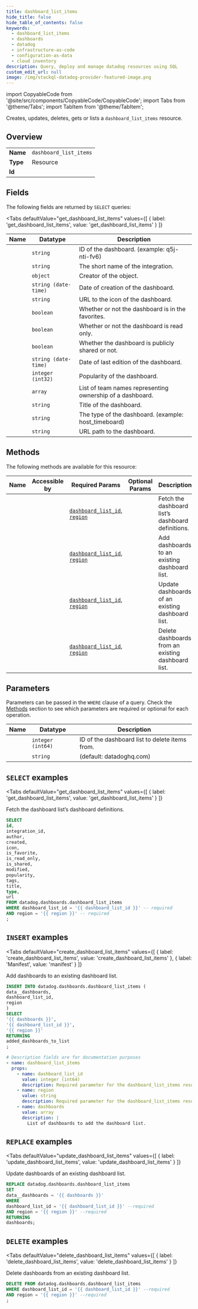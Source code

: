```yaml
--- 
title: dashboard_list_items
hide_title: false
hide_table_of_contents: false
keywords:
  - dashboard_list_items
  - dashboards
  - datadog
  - infrastructure-as-code
  - configuration-as-data
  - cloud inventory
description: Query, deploy and manage datadog resources using SQL
custom_edit_url: null
image: /img/stackql-datadog-provider-featured-image.png
---
```


import CopyableCode from '@site/src/components/CopyableCode/CopyableCode';
import Tabs from '@theme/Tabs';
import TabItem from '@theme/TabItem';

Creates, updates, deletes, gets or lists a <code>dashboard_list_items</code> resource.

## Overview
<table><tbody>
<tr><td><b>Name</b></td><td><code>dashboard_list_items</code></td></tr>
<tr><td><b>Type</b></td><td>Resource</td></tr>
<tr><td><b>Id</b></td><td><CopyableCode code="datadog.dashboards.dashboard_list_items" /></td></tr>
</tbody></table>

## Fields

The following fields are returned by `SELECT` queries:

<Tabs
    defaultValue="get_dashboard_list_items"
    values={[
        { label: 'get_dashboard_list_items', value: 'get_dashboard_list_items' }
    ]}
>
<TabItem value="get_dashboard_list_items">

<table>
<thead>
    <tr>
    <th>Name</th>
    <th>Datatype</th>
    <th>Description</th>
    </tr>
</thead>
<tbody>
<tr>
    <td><CopyableCode code="id" /></td>
    <td><code>string</code></td>
    <td>ID of the dashboard. (example: q5j-nti-fv6)</td>
</tr>
<tr>
    <td><CopyableCode code="integration_id" /></td>
    <td><code>string</code></td>
    <td>The short name of the integration.</td>
</tr>
<tr>
    <td><CopyableCode code="author" /></td>
    <td><code>object</code></td>
    <td>Creator of the object.</td>
</tr>
<tr>
    <td><CopyableCode code="created" /></td>
    <td><code>string (date-time)</code></td>
    <td>Date of creation of the dashboard.</td>
</tr>
<tr>
    <td><CopyableCode code="icon" /></td>
    <td><code>string</code></td>
    <td>URL to the icon of the dashboard.</td>
</tr>
<tr>
    <td><CopyableCode code="is_favorite" /></td>
    <td><code>boolean</code></td>
    <td>Whether or not the dashboard is in the favorites.</td>
</tr>
<tr>
    <td><CopyableCode code="is_read_only" /></td>
    <td><code>boolean</code></td>
    <td>Whether or not the dashboard is read only.</td>
</tr>
<tr>
    <td><CopyableCode code="is_shared" /></td>
    <td><code>boolean</code></td>
    <td>Whether the dashboard is publicly shared or not.</td>
</tr>
<tr>
    <td><CopyableCode code="modified" /></td>
    <td><code>string (date-time)</code></td>
    <td>Date of last edition of the dashboard.</td>
</tr>
<tr>
    <td><CopyableCode code="popularity" /></td>
    <td><code>integer (int32)</code></td>
    <td>Popularity of the dashboard.</td>
</tr>
<tr>
    <td><CopyableCode code="tags" /></td>
    <td><code>array</code></td>
    <td>List of team names representing ownership of a dashboard.</td>
</tr>
<tr>
    <td><CopyableCode code="title" /></td>
    <td><code>string</code></td>
    <td>Title of the dashboard.</td>
</tr>
<tr>
    <td><CopyableCode code="type" /></td>
    <td><code>string</code></td>
    <td>The type of the dashboard. (example: host_timeboard)</td>
</tr>
<tr>
    <td><CopyableCode code="url" /></td>
    <td><code>string</code></td>
    <td>URL path to the dashboard.</td>
</tr>
</tbody>
</table>
</TabItem>
</Tabs>

## Methods

The following methods are available for this resource:

<table>
<thead>
    <tr>
    <th>Name</th>
    <th>Accessible by</th>
    <th>Required Params</th>
    <th>Optional Params</th>
    <th>Description</th>
    </tr>
</thead>
<tbody>
<tr>
    <td><a href="#get_dashboard_list_items"><CopyableCode code="get_dashboard_list_items" /></a></td>
    <td><CopyableCode code="select" /></td>
    <td><a href="#parameter-dashboard_list_id"><code>dashboard_list_id</code></a>, <a href="#parameter-region"><code>region</code></a></td>
    <td></td>
    <td>Fetch the dashboard list’s dashboard definitions.</td>
</tr>
<tr>
    <td><a href="#create_dashboard_list_items"><CopyableCode code="create_dashboard_list_items" /></a></td>
    <td><CopyableCode code="insert" /></td>
    <td><a href="#parameter-dashboard_list_id"><code>dashboard_list_id</code></a>, <a href="#parameter-region"><code>region</code></a></td>
    <td></td>
    <td>Add dashboards to an existing dashboard list.</td>
</tr>
<tr>
    <td><a href="#update_dashboard_list_items"><CopyableCode code="update_dashboard_list_items" /></a></td>
    <td><CopyableCode code="replace" /></td>
    <td><a href="#parameter-dashboard_list_id"><code>dashboard_list_id</code></a>, <a href="#parameter-region"><code>region</code></a></td>
    <td></td>
    <td>Update dashboards of an existing dashboard list.</td>
</tr>
<tr>
    <td><a href="#delete_dashboard_list_items"><CopyableCode code="delete_dashboard_list_items" /></a></td>
    <td><CopyableCode code="delete" /></td>
    <td><a href="#parameter-dashboard_list_id"><code>dashboard_list_id</code></a>, <a href="#parameter-region"><code>region</code></a></td>
    <td></td>
    <td>Delete dashboards from an existing dashboard list.</td>
</tr>
</tbody>
</table>

## Parameters

Parameters can be passed in the `WHERE` clause of a query. Check the [Methods](#methods) section to see which parameters are required or optional for each operation.

<table>
<thead>
    <tr>
    <th>Name</th>
    <th>Datatype</th>
    <th>Description</th>
    </tr>
</thead>
<tbody>
<tr id="parameter-dashboard_list_id">
    <td><CopyableCode code="dashboard_list_id" /></td>
    <td><code>integer (int64)</code></td>
    <td>ID of the dashboard list to delete items from.</td>
</tr>
<tr id="parameter-region">
    <td><CopyableCode code="region" /></td>
    <td><code>string</code></td>
    <td>(default: datadoghq.com)</td>
</tr>
</tbody>
</table>

## `SELECT` examples

<Tabs
    defaultValue="get_dashboard_list_items"
    values={[
        { label: 'get_dashboard_list_items', value: 'get_dashboard_list_items' }
    ]}
>
<TabItem value="get_dashboard_list_items">

Fetch the dashboard list’s dashboard definitions.

```sql
SELECT
id,
integration_id,
author,
created,
icon,
is_favorite,
is_read_only,
is_shared,
modified,
popularity,
tags,
title,
type,
url
FROM datadog.dashboards.dashboard_list_items
WHERE dashboard_list_id = '{{ dashboard_list_id }}' -- required
AND region = '{{ region }}' -- required
;
```
</TabItem>
</Tabs>


## `INSERT` examples

<Tabs
    defaultValue="create_dashboard_list_items"
    values={[
        { label: 'create_dashboard_list_items', value: 'create_dashboard_list_items' },
        { label: 'Manifest', value: 'manifest' }
    ]}
>
<TabItem value="create_dashboard_list_items">

Add dashboards to an existing dashboard list.

```sql
INSERT INTO datadog.dashboards.dashboard_list_items (
data__dashboards,
dashboard_list_id,
region
)
SELECT 
'{{ dashboards }}',
'{{ dashboard_list_id }}',
'{{ region }}'
RETURNING
added_dashboards_to_list
;
```
</TabItem>
<TabItem value="manifest">

```yaml
# Description fields are for documentation purposes
- name: dashboard_list_items
  props:
    - name: dashboard_list_id
      value: integer (int64)
      description: Required parameter for the dashboard_list_items resource.
    - name: region
      value: string
      description: Required parameter for the dashboard_list_items resource.
    - name: dashboards
      value: array
      description: |
        List of dashboards to add the dashboard list.
```
</TabItem>
</Tabs>


## `REPLACE` examples

<Tabs
    defaultValue="update_dashboard_list_items"
    values={[
        { label: 'update_dashboard_list_items', value: 'update_dashboard_list_items' }
    ]}
>
<TabItem value="update_dashboard_list_items">

Update dashboards of an existing dashboard list.

```sql
REPLACE datadog.dashboards.dashboard_list_items
SET 
data__dashboards = '{{ dashboards }}'
WHERE 
dashboard_list_id = '{{ dashboard_list_id }}' --required
AND region = '{{ region }}' --required
RETURNING
dashboards;
```
</TabItem>
</Tabs>


## `DELETE` examples

<Tabs
    defaultValue="delete_dashboard_list_items"
    values={[
        { label: 'delete_dashboard_list_items', value: 'delete_dashboard_list_items' }
    ]}
>
<TabItem value="delete_dashboard_list_items">

Delete dashboards from an existing dashboard list.

```sql
DELETE FROM datadog.dashboards.dashboard_list_items
WHERE dashboard_list_id = '{{ dashboard_list_id }}' --required
AND region = '{{ region }}' --required
;
```
</TabItem>
</Tabs>
